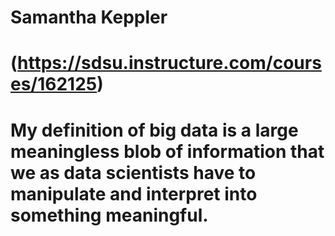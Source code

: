 # Samantha Keppler
# (https://sdsu.instructure.com/courses/162125)
# My definition of big data is a large meaningless blob of information that we as data scientists have to manipulate and interpret into something meaningful.

